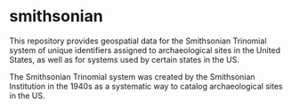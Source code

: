 # smithsonian
This repository provides geospatial data for the Smithsonian Trinomial system of unique identifiers assigned to archaeological sites in the United States, as well as for systems used by certain states in the US.

The Smithsonian Trinomial system was created by the Smithsonian Institution in the 1940s as a systematic way to catalog archaeological sites in the US.
